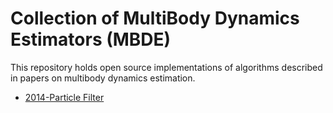 Collection of MultiBody Dynamics Estimators (MBDE)
===================================================

This repository holds open source implementations of algorithms described in 
papers on multibody dynamics estimation. 

  * [2014-Particle Filter](https://github.com/jlblancoc/mbde/tree/master/2014-pf-paper/)

